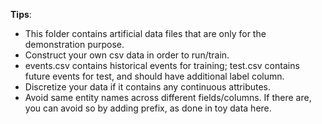 
**Tips**:
* This folder contains artificial data files that are only for the demonstration purpose.
* Construct your own csv data in order to run/train.
* events.csv contains historical events for training; test.csv contains future events for test, and should have additional label column.
* Discretize your data if it contains any continuous attributes.
* Avoid same entity names across different fields/columns. If there are, you can avoid so by adding prefix, as done in toy data here.
